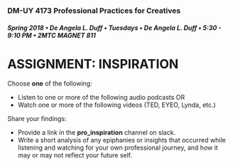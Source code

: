 ### DM-UY 4173 Professional Practices for Creatives
##### Spring 2018 • De Angela L. Duff • Tuesdays • De Angela L. Duff • 5:30 - 9:10 PM • 2MTC MAGNET 811

# ASSIGNMENT: INSPIRATION

Choose **one** of the following:
* Listen to one or more of the following audio podcasts OR 
* Watch one or more of the following videos (TED, EYEO, Lynda, etc.)

Share your findings:
* Provide a link in the **pro_inspiration** channel on slack.
* Write a short analysis of any epiphanies or insights that occurred while listening and watching for your own professional journey, and how it may or may not reflect your future self.
